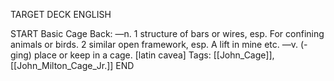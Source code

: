 TARGET DECK
ENGLISH

START
Basic
Cage
Back: —n. 1 structure of bars or wires, esp. For confining animals or birds. 2 similar open framework, esp. A lift in mine etc. —v. (-ging) place or keep in a cage. [latin cavea]
Tags: [[John_Cage]], [[John_Milton_Cage_Jr.]]
END
